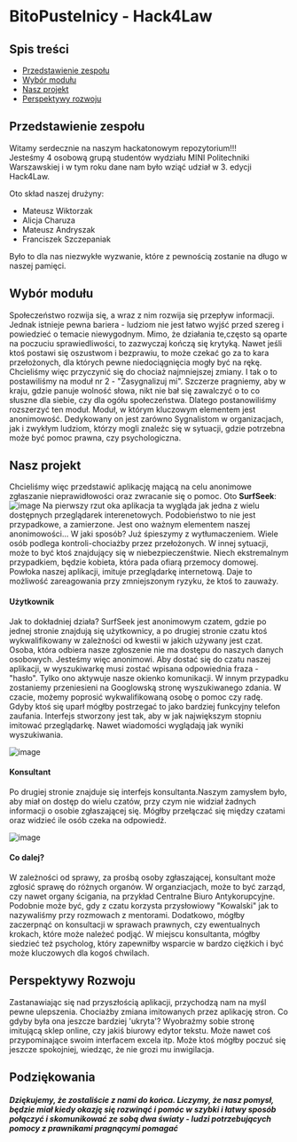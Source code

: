 # BitoPustelnicy - Hack4Law

## Spis treści
* [Przedstawienie zespołu](#przedstawienie-zespołu)
* [Wybór modułu](#wybór-modułu)
* [Nasz projekt](#nasz-projekt)
* [Perspektywy rozwoju](#perspektywy-rozwoju)


## Przedstawienie zespołu
Witamy serdecznie na naszym hackatonowym repozytorium!!!\
Jesteśmy 4 osobową grupą studentów wydziału MINI Politechniki Warszawskiej i w tym roku dane nam było wziąć udział w 3. edycji Hack4Law.

  Oto skład naszej drużyny:
  - Mateusz Wiktorzak
  - Alicja Charuza
  - Mateusz Andryszak
  - Franciszek Szczepaniak
  
  Było to dla nas niezwykłe wyzwanie, które z pewnością zostanie na długo w naszej pamięci. 

  ## Wybór modułu
  Społeczeństwo rozwija się, a wraz z nim rozwija się przepływ informacji. Jednak istnieje pewna bariera - ludziom nie jest łatwo wyjść przed szereg i powiedzieć o temacie niewygodnym. Mimo, że działania te,często są oparte na poczuciu sprawiedliwości, to zazwyczaj kończą się krytyką. Nawet jeśli ktoś postawi się oszustwom i bezprawiu, to może czekać go za to kara przełożonych, dla których pewne niedociągnięcia mogły być na rękę. Chcieliśmy więc przyczynić się do chociaż najmniejszej zmiany. I tak o to postawiliśmy na moduł nr 2 - "Zasygnalizuj mi". Szczerze pragniemy, aby w kraju, gdzie panuje wolność słowa, nikt nie bał się zawalczyć o to co słuszne dla siebie, czy dla ogółu społeczeństwa. Dlatego postanowiliśmy rozszerzyć ten moduł. Moduł, w którym kluczowym elementem jest anonimowość. Dedykowany on jest zarówno Sygnalistom w organizacjach, jak i zwykłym ludziom, którzy mogli znaleźc się w sytuacji, gdzie potrzebna może być pomoc prawna, czy psychologiczna.

  ## Nasz projekt
  Chcieliśmy więc przedstawić aplikację mającą na celu anonimowe zgłaszanie nieprawidłowości oraz zwracanie się o pomoc. Oto **SurfSeek**:
  ![image](https://github.com/szczepaniak2002/BitoPustelnicy---Hack4Law/assets/101816148/460ca656-42f9-4b96-9fab-60b2da247cc8)
  Na pierwszy rzut oka aplikacja ta wygląda jak jedna z wielu dostępnych przeglądarek interenetowych. Podobieństwo to nie jest przypadkowe, a zamierzone. Jest ono ważnym elementem naszej anonimowości... W jaki     sposób? Już śpieszymy z wytłumaczeniem. Wiele osób podlega kontroli-chociażby przez przełożonych. W innej sytuacji, może to być ktoś znajdujący się w niebezpieczenśtwie. Niech ekstremalnym przypadkiem, będzie     kobieta, która pada ofiarą przemocy domowej. Powłoka naszej aplikacji, imituje przeglądarkę internetową. Daje to możliwość zareagowania przy zmniejszonym ryzyku, że ktoś to zauważy. 
   #### Użytkownik
  Jak to dokładniej działa? SurfSeek jest anonimowym czatem, gdzie po jednej stronie znajdują się użytkownicy, a po drugiej stronie czatu ktoś wykwalifikowany w zależności od kwestii w jakich używany jest          czat. Osoba, która odbiera nasze zgłoszenie nie ma dostępu do naszych danych osobowych. Jesteśmy więc anonimowi. Aby dostać się do czatu naszej aplikacji, w wyszukiwarkę musi zostać wpisana odpowiednia fraza     - "hasło".  Tylko ono aktywuje nasze okienko komunikacji. W innym przypadku zostaniemy przeniesieni na Googlowską stronę wyszukiwanego zdania. W czacie, możemy poprosić wykwalifikowaną osobę o pomoc czy           radę. Gdyby ktoś się uparł mógłby postrzegać to jako bardziej funkcyjny telefon zaufania. Interfejs stworzony jest tak, aby w jak największym stopniu imitować przeglądarkę. Nawet wiadomości wyglądają jak         wyniki wyszukiwania.

  ![image](https://github.com/szczepaniak2002/BitoPustelnicy---Hack4Law/assets/101816148/aeb0f7cd-7efa-47a8-9942-d7aa68a921dd)

  #### Konsultant
  Po drugiej stronie znajduje się interfejs konsultanta.Naszym zamysłem było, aby miał on dostęp do wielu czatów, przy czym nie widział żadnych informacji o osobie zgłaszającej się. Mógłby przełączać się           między czatami oraz widzieć ile osób czeka na odpowiedź. 
  
  ![image](https://github.com/szczepaniak2002/BitoPustelnicy---Hack4Law/assets/101816148/c64d88a9-f9d7-4da5-8616-6039e167d5b4)

  #### Co dalej? 
  W zależności od sprawy, za prośbą osoby zgłaszającej, konsultant może zgłosić sprawę do różnych organów. W organziacjach, może to być zarząd, czy nawet organy ścigania, na przykład Centralne Biuro                 Antykorupcyjne.
  Podobnie może być, gdy z czatu korzysta przysłowiowy "Kowalski" jak to nazywaliśmy przy rozmowach z mentorami. Dodatkowo, mógłby zaczerpnąć on konsultacji w sprawach prawnych, czy ewentualnych krokach, które       może należeć podjąć. W miejscu konsultanta, mógłby siedzieć też psycholog, który zapewniłby wsparcie w bardzo ciężkich i być może kluczowych dla kogoś chwilach. 

## Perspektywy Rozwoju
Zastanawiając się nad przyszłością aplikacji, przychodzą nam na myśl pewne ulepszenia. Chociażby zmiana imitowanych przez aplikację stron. Co gdyby była ona jeszcze bardziej 'ukryta'? Wyobraźmy sobie stronę imitującą sklep online, czy jakiś biurowy edytor tekstu. Może nawet coś przypominające swoim interfacem excela itp. Może ktoś mógłby poczuć się jeszcze spokojniej, wiedząc, że nie grozi mu inwigilacja.


## Podziękowania
##### Dziękujemy, że zostaliście z nami do końca. Liczymy, że nasz pomysł, będzie miał kiedy okazję się rozwinąć i pomóc w szybki i łatwy sposób połączyć i skomunikować ze sobą dwa światy - ludzi potrzebujących pomocy z prawnikami pragnącymi pomagać

  
